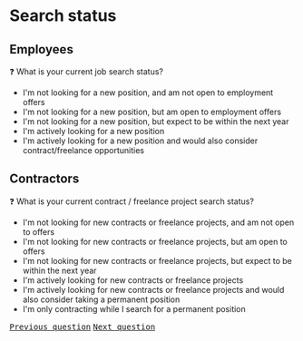# Search status

## Employees

:question: What is your current job search status?

- I'm not looking for a new position, and am not open to employment offers
- I'm not looking for a new position, but am open to employment offers
- I'm not looking for a new position, but expect to be within the next year
- I'm actively looking for a new position
- I'm actively looking for a new position and would also consider contract/freelance opportunities

## Contractors

:question: What is your current contract / freelance project search status?

- I'm not looking for new contracts or freelance projects, and am not open to offers
- I'm not looking for new contracts or freelance projects, but am open to offers
- I'm not looking for new contracts or freelance projects, but expect to be within the next year
- I'm actively looking for new contracts or freelance projects
- I'm actively looking for new contracts or freelance projects and would also consider taking a permanent position
- I'm only contracting while I search for a permanent position

<kbd>[Previous question](./C_4_negotiation.md)</kbd>
<kbd>[Next question](./C_6_confidence.md)</kbd>